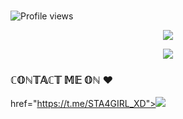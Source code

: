 
 



 <br> ![Profile views](https://komarev.com/ghpvc/?username=Stargirlxd&color=blue&style=flat-square&label=Profile+Views) <p align="center"><a href="https://github.com/Stargirlxd"><img src="https://github-readme-stats.vercel.app/api?username=Stargirlxd&show_icons=true&theme=radical"></a></p> <p align="center"><a href="https://github.com/Stargirlxd"><img src="https://github-readme-stats.vercel.app/api/top-langs/?username=Stargirlxd&theme=radical&layout=compact"></a></p>

### ℂ𝕆ℕ𝕋𝔸ℂ𝕋 𝕄𝔼 𝕆ℕ ❤️
href="https://t.me/STA4GIRL_XD"><img src="https://img.shields.io/badge/STARGIRL-blue.svg?style=for-the-badge&logo=Telegram"></a>

